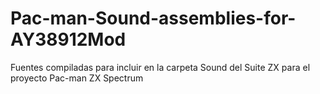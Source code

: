 # Pac-man-Sound-assemblies-for-AY38912Mod
Fuentes compiladas para incluir en la carpeta Sound del Suite ZX para el proyecto Pac-man ZX Spectrum
